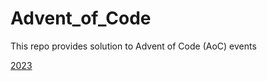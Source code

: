 # Advent_of_Code
This repo provides solution to Advent of Code (AoC) events

[2023](https://github.com/Git-K3rnel/Advent_of_Code/tree/main/2023)
